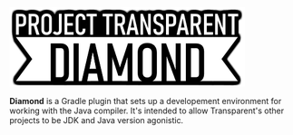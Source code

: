 ![Diamond](https://github.com/project-transparent/diamond/blob/master/diamond.png)

**Diamond** is a Gradle plugin that sets up a developement environment for working with the Java compiler.
It's intended to allow Transparent's other projects to be JDK and Java version agonistic.
